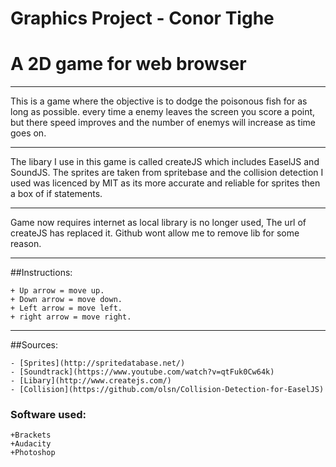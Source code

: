 # Graphics Project - Conor Tighe

#   A 2D game for web browser

***

This is a game where the objective is to dodge the poisonous fish for as long as possible. every time a enemy
leaves the screen you score a point, but there speed improves and the number of enemys will increase as time goes on.

***

The libary I use in this game is called createJS which includes EaselJS and SoundJS. The sprites are taken from spritebase and the collision
detection I used was licenced by MIT as its more accurate and reliable for sprites then a box of if statements.

***

Game now requires internet as local library is no longer used, The url of createJS has replaced it. Github wont allow me to remove lib for some reason.

***

##Instructions:

    + Up arrow = move up.
    + Down arrow = move down.
    + Left arrow = move left.
    + right arrow = move right.
    
***

##Sources:

    - [Sprites](http://spritedatabase.net/)
    - [Soundtrack](https://www.youtube.com/watch?v=qtFuk0Cw64k)
    - [Libary](http://www.createjs.com/)
    - [Collision](https://github.com/olsn/Collision-Detection-for-EaselJS)
    
### Software used:

    +Brackets
    +Audacity
    +Photoshop
